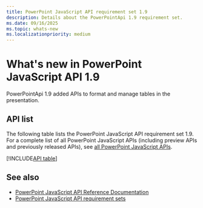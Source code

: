 ```yaml
---
title: PowerPoint JavaScript API requirement set 1.9
description: Details about the PowerPointApi 1.9 requirement set.
ms.date: 09/16/2025
ms.topic: whats-new
ms.localizationpriority: medium
---
```


# What's new in PowerPoint JavaScript API 1.9

PowerPointApi 1.9 added APIs to format and manage tables in the presentation.

## API list

The following table lists the PowerPoint JavaScript API requirement set 1.9. For a complete list of all PowerPoint JavaScript APIs (including preview APIs and previously released APIs), see [all PowerPoint JavaScript APIs](/javascript/api/powerpoint?view=powerpoint-js-preview&preserve-view=true).


[!INCLUDE[API table](../../includes/powerpoint-1_9.md)]

## See also

- [PowerPoint JavaScript API Reference Documentation](/javascript/api/powerpoint?view=powerpoint-js-1.9&preserve-view=true)
- [PowerPoint JavaScript API requirement sets](powerpoint-api-requirement-sets.md)

